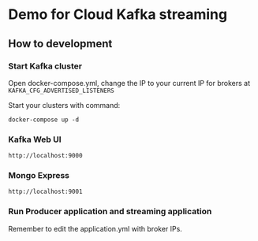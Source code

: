 # Demo for Cloud Kafka streaming

## How to development
### Start Kafka cluster

Open docker-compose.yml, change the IP to your current IP for brokers at `KAFKA_CFG_ADVERTISED_LISTENERS`

Start your clusters with command:
```shell
docker-compose up -d
```

### Kafka Web UI
```text
http://localhost:9000
```

### Mongo Express
```text
http://localhost:9001
```

### Run Producer application and streaming application
Remember to edit the application.yml with broker IPs.
